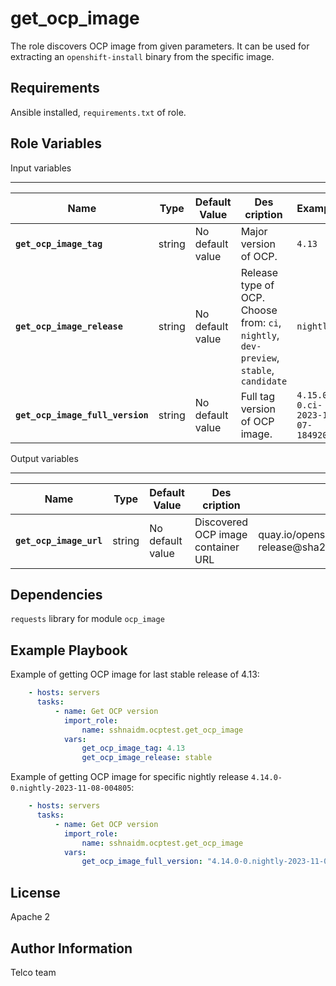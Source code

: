 get_ocp_image
=========

The role discovers OCP image from given parameters. It can be used for extracting an `openshift-install` binary from the specific image.

Requirements
------------

Ansible installed, `requirements.txt` of role.

Role Variables
------------

Input variables

--------------
| Name           | Type | Default Value | Des cription                        | Example |
| -------------- | -----| ------------- | -----------------------------------|---------|
|**`get_ocp_image_tag`** | string | No default value | Major version of OCP. | `4.13` |
|**`get_ocp_image_release`** | string | No default value | Release type of OCP. Choose from: `ci`, `nightly`, `dev-preview`, `stable`, `candidate` | `nightly` |
|**`get_ocp_image_full_version`** | string | No default value | Full tag version of OCP image. | `4.15.0-0.ci-2023-11-07-184920` |

Output variables

--------------
| Name           | Type | Default Value | Des cription                        | Example |
| -------------- | -----| ------------- | -----------------------------------|---------|
|**`get_ocp_image_url`** | string | No default value | Discovered OCP image container URL | quay.io/openshift-release-dev/ocp-release@sha256:f8ba6f54eae419aba17926417d950ae18e06021beae9d7947a8b8243ad48353a |

Dependencies
------------

`requests` library for module `ocp_image`

Example Playbook
----------------

Example of getting OCP image for last stable release of 4.13:

```yaml
    - hosts: servers
      tasks:
          - name: Get OCP version
            import_role:
                name: sshnaidm.ocptest.get_ocp_image
            vars:
                get_ocp_image_tag: 4.13
                get_ocp_image_release: stable
```

Example of getting OCP image for specific nightly release `4.14.0-0.nightly-2023-11-08-004805`:

```yaml
    - hosts: servers
      tasks:
          - name: Get OCP version
            import_role:
                name: sshnaidm.ocptest.get_ocp_image
            vars:
                get_ocp_image_full_version: "4.14.0-0.nightly-2023-11-08-004805"
```

License
-------

Apache 2

Author Information
------------------

Telco team
